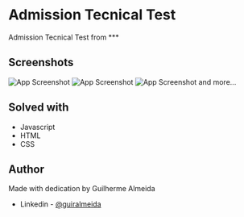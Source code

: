
#         Admission Tecnical Test

Admission Tecnical Test from ***

## Screenshots

![App Screenshot](https://i.imgur.com/VRH64eL.png)
![App Screenshot](https://i.imgur.com/Rr91oCc.png)
![App Screenshot](https://i.imgur.com/zFrLf92.png)
and more...

## Solved with

- Javascript
- HTML
- CSS


## Author

Made with dedication by Guilherme Almeida
- Linkedin - [@guiralmeida](https://www.linkedin.com/in/guiralmeida/)

